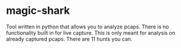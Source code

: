 # magic-shark
Tool written in python that allows you to analyze pcaps. There is no functionality built in for live capture. This is only meant for analysis on already captured pcaps. There are 11 hunts you can.
